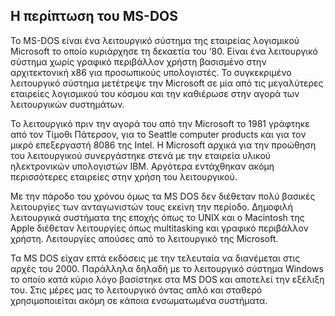 
## Η περίπτωση του MS-DOS

Το MS-DOS είναι ένα λειτουργικό σύστημα της εταιρείας λογισμικού Microsoft το οποίο κυριάρχησε τη δεκαετία του ‘80. Είναι ένα λειτουργικό σύστημα 
χωρίς γραφικό περιβάλλον χρήστη βασισμένο στην αρχιτεκτονική x86 για προσωπικούς υπολογιστές. Το συγκεκριμένο λειτουργικό σύστημα μετέτρεψε την 
Microsoft σε μία από τις μεγαλύτερες εταιρείες λογισμικού του κόσμου και την καθιέρωσε στην αγορά των λειτουργικών συστημάτων.


Το λειτουργικό πριν την αγορά του από την Microsoft το 1981 γράφτηκε από τον Τίμοθι Πάτερσον, για το Seattle computer products και για τον μικρό 
επεξεργαστή 8086 της Intel. Η Microsoft αρχικά για την προώθηση του λειτουργικού συνεργάστηκε στενά με την εταιρεία υλικού ηλεκτρονικών υπολογιστών 
IBM. Αργότερα εντάχθηκαν ακόμη περισσότερες εταιρείες στην χρήση του λειτουργικού.


Με την πάροδο του χρόνου όμως τα MS DOS δεν διέθεταν πολύ βασικές λειτουργίες των ανταγωνιστών τους εκείνη την περίοδο. Δημοφιλή λειτουργικά συστήματα 
της εποχής όπως το UNIX και ο Macintosh της Apple διέθεταν λειτουργίες όπως multitasking και γραφικό περιβάλλον χρήστη. Λειτουργίες απούσες από το 
λειτουργικό της Microsoft.

Τα MS DOS είχαν επτά εκδόσεις με την τελευταία να διανέμεται στις αρχές του 2000. Παράλληλα δηλαδή με το λειτουργικό σύστημα Windows το οποίο κατά
κύριο λόγο βασίστηκε στα MS DOS και αποτελεί την εξέλιξη του. Στις μέρες μας το λειτουργικό όντας απλό και σταθερό χρησιμοποιείται ακόμη σε κάποια 
ενσωματωμένα συστήματα.
